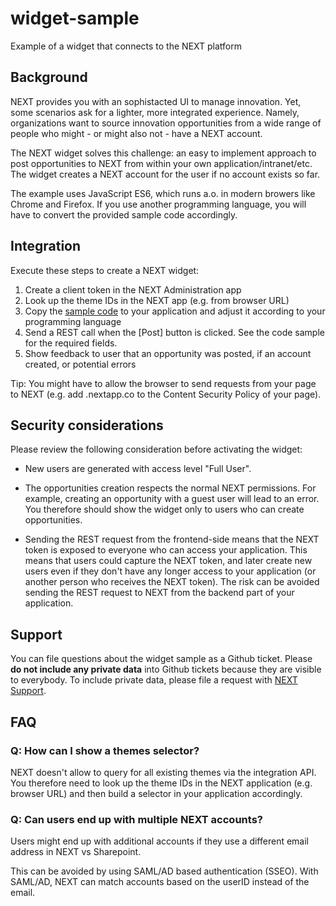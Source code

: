 # widget-sample
Example of a widget that connects to the NEXT platform

## Background

NEXT provides you with an sophistacted UI to manage innovation. Yet, some scenarios ask for a lighter, more integrated experience. Namely, organizations want to source innovation opportunities from a wide range of people who might - or might also not - have a NEXT account.

The NEXT widget solves this challenge: an easy to implement approach to post opportunities to NEXT from within your own application/intranet/etc. The widget creates a NEXT account for the user if no account exists so far.

The example uses JavaScript ES6, which runs a.o. in modern browers like Chrome and Firefox. If you use another programming language, you will have to convert the provided sample code accordingly.

## Integration

Execute these steps to create a NEXT widget:

1. Create a client token in the NEXT Administration app
2. Look up the theme IDs in the NEXT app (e.g. from browser URL)
3. Copy the [sample code](src/) to your application and adjust it according to your programming language
4. Send a REST call when the [Post] button is clicked. See the code sample for the required fields.
5. Show feedback to user that an opportunity was posted, if an account created, or potential errors

Tip: You might have to allow the browser to send requests from your page to NEXT (e.g. add <tenant>.nextapp.co to the Content Security Policy of your page).

## Security considerations

Please review the following consideration before activating the widget:

* New users are generated with access level "Full User".

* The opportunities creation respects the normal NEXT permissions. For example, creating an opportunity with a guest user will lead to an error. You therefore should show the widget only to users who can create opportunities.

* Sending the REST request from the frontend-side means that the NEXT token is exposed to everyone who can access your application. This means that users could capture the NEXT token, and later create new users even if they don't have any longer access to your application (or another person who receives the NEXT token).
  The risk can be avoided sending the REST request to NEXT from the backend part of your application.

## Support

You can file questions about the widget sample as a Github ticket. Please **do not include any private data** into Github tickets because they are visible to everybody. To include private data, please file a request with [NEXT Support](https://collaborne.zendesk.com/hc/en-us).

## FAQ

### Q: How can I show a themes selector?

NEXT doesn't allow to query for all existing themes via the integration API. You therefore need to look up the theme IDs in the NEXT application (e.g. browser URL) and then build a selector in your application accordingly.

### Q: Can users end up with multiple NEXT accounts?

Users might end up with additional accounts if they use a different email address in NEXT vs Sharepoint.

This can be avoided by using SAML/AD based authentication (SSEO). With SAML/AD, NEXT can match accounts based on the userID instead of the email.
